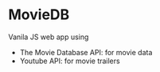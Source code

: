# MovieDB
Vanila JS web app using 
  - The Movie Database API: for movie data
  - Youtube API: for movie trailers

